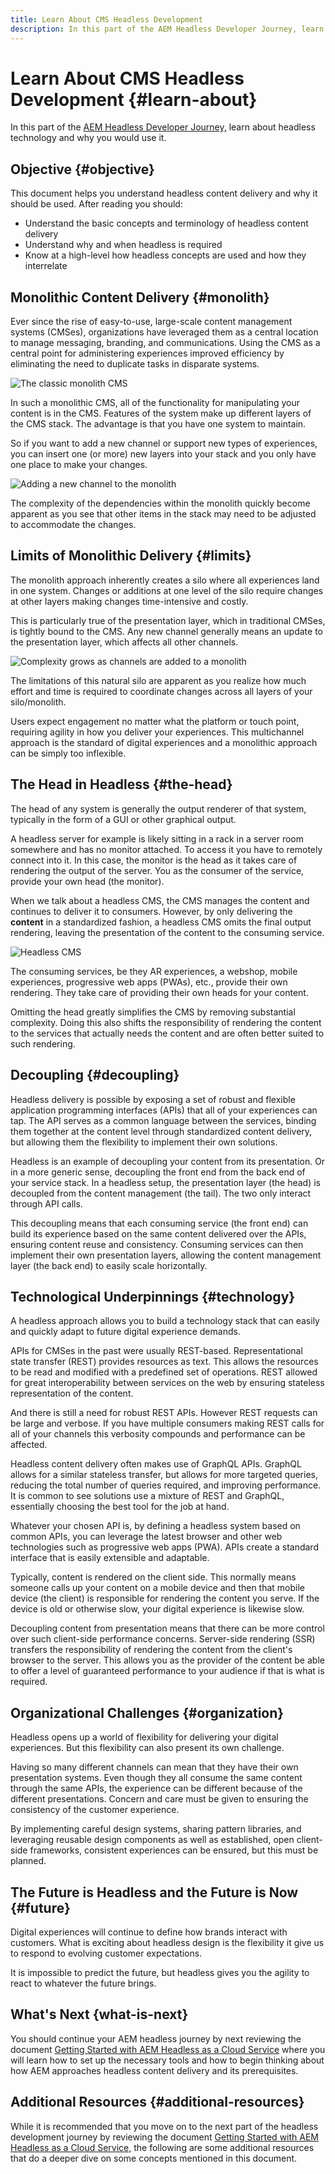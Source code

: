 ```yaml
---
title: Learn About CMS Headless Development
description: In this part of the AEM Headless Developer Journey, learn about headless technology and why you would use it.
---
```


# Learn About CMS Headless Development {#learn-about}

In this part of the [AEM Headless Developer Journey,](#overview.md) learn about headless technology and why you would use it.

## Objective {#objective}

This document helps you understand headless content delivery and why it should be used. After reading you should:

* Understand the basic concepts and terminology of headless content delivery
* Understand why and when headless is required
* Know at a high-level how headless concepts are used and how they interrelate

## Monolithic Content Delivery {#monolith}

Ever since the rise of easy-to-use, large-scale content management systems (CMSes), organizations have leveraged them as a central location to manage messaging, branding, and communications. Using the CMS as a central point for administering experiences improved efficiency by eliminating the need to duplicate tasks in disparate systems.

![The classic monolith CMS](assets/monolith.png)

In such a monolithic CMS, all of the functionality for manipulating your content is in the CMS. Features of the system make up different layers of the CMS stack. The advantage is that you have one system to maintain.

So if you want to add a new channel or support new types of experiences, you can insert one (or more) new layers into your stack and you only have one place to make your changes.

![Adding a new channel to the monolith](assets/adding-channel.png)

The complexity of the dependencies within the monolith quickly become apparent as you see that other items in the stack may need to be adjusted to accommodate the changes.

## Limits of Monolithic Delivery {#limits}

The monolith approach inherently creates a silo where all experiences land in one system. Changes or additions at one level of the silo require changes at other layers making changes time-intensive and costly.

This is particularly true of the presentation layer, which in traditional CMSes, is tightly bound to the CMS. Any new channel generally means an update to the presentation layer, which affects all other channels.

![Complexity grows as channels are added to a monolith](assets/presentation-complexity.png)

The limitations of this natural silo are apparent as you realize how much effort and time is required to coordinate changes across all layers of your silo/monolith.

Users expect engagement no matter what the platform or touch point, requiring agility in how you deliver your experiences.  This multichannel approach is the standard of digital experiences and a monolithic approach can be simply too inflexible.

## The Head in Headless {#the-head}

The head of any system is generally the output renderer of that system, typically in the form of a GUI or other graphical output.

A headless server for example is likely sitting in a rack in a server room somewhere and has no monitor attached. To access it you have to remotely connect into it. In this case, the monitor is the head as it takes care of rendering the output of the server. You as the consumer of the service, provide your own head (the monitor).

When we talk about a headless CMS, the CMS manages the content and continues to deliver it to consumers. However, by only delivering the **content** in a standardized fashion, a headless CMS omits the final output rendering, leaving the presentation of the content to the consuming service.

![Headless CMS](assets/headless-cms.png)

The consuming services, be they AR experiences, a webshop, mobile experiences, progressive web apps (PWAs), etc., provide their own rendering. They take care of providing their own heads for your content.

Omitting the head greatly simplifies the CMS by removing substantial complexity. Doing this also shifts the responsibility of rendering the content to the services that actually needs the content and are often better suited to such rendering.

## Decoupling {#decoupling}

Headless delivery is possible by exposing a set of robust and flexible application programming interfaces (APIs) that all of your experiences can tap. The API serves as a common language between the services, binding them together at the content level through standardized content delivery, but allowing them the flexibility to implement their own solutions.

Headless is an example of decoupling your content from its presentation. Or in a more generic sense, decoupling the front end from the back end of your service stack. In a headless setup, the presentation layer (the head) is decoupled from the content management (the tail). The two only interact through API calls.

This decoupling means that each consuming service (the front end) can build its experience based on the same content delivered over the APIs, ensuring content reuse and consistency. Consuming services can then implement their own presentation layers, allowing the content management layer (the back end) to easily scale horizontally.

## Technological Underpinnings {#technology}

A headless approach allows you to build a technology stack that can easily and quickly adapt to future digital experience demands.

APIs for CMSes in the past were usually REST-based. Representational state transfer (REST) provides resources as text. This allows the resources to be read and modified with a predefined set of operations. REST allowed for great interoperability between services on the web by ensuring stateless representation of the content.

And there is still a need for robust REST APIs. However REST requests can be large and verbose. If you have multiple consumers making REST calls for all of your channels this verbosity compounds and performance can be affected.

Headless content delivery often makes use of GraphQL APIs. GraphQL allows for a similar stateless transfer, but allows for more targeted queries, reducing the total number of queries required, and improving performance. It is common to see solutions use a mixture of REST and GraphQL, essentially choosing the best tool for the job at hand.

 Whatever your chosen API is, by defining a headless system based on common APIs, you can leverage the latest browser and other web technologies such as progressive web apps (PWA). APIs create a standard interface that is easily extensible and adaptable.

Typically, content is rendered on the client side. This normally means someone calls up your content on a mobile device and then that mobile device (the client) is responsible for rendering the content you serve. If the device is old or otherwise slow, your digital experience is likewise slow.

Decoupling content from presentation means that there can be more control over such client-side performance concerns. Server-side rendering (SSR) transfers the responsibility of rendering the content from the client's browser to the server. This allows you as the provider of the content be able to offer a level of guaranteed performance to your audience if that is what is required.

## Organizational Challenges {#organization}

Headless opens up a world of flexibility for delivering your digital experiences. But this flexibility can also present its own challenge.

Having so many different channels can mean that they have their own presentation systems. Even though they all consume the same content through the same APIs, the experience can be different because of the different presentations. Concern and care must be given to ensuring the consistency of the customer experience.

By implementing careful design systems, sharing pattern libraries, and leveraging reusable design components as well as established, open client-side frameworks, consistent experiences can be ensured, but this must be planned.

## The Future is Headless and the Future is Now {#future}

Digital experiences will continue to define how brands interact with customers. What is exciting about headless design is the flexibility it give us to respond to evolving customer expectations.

It is impossible to predict the future, but headless gives you the agility to react to whatever the future brings.

## What's Next {what-is-next}

You should continue your AEM headless journey by next reviewing the document [Getting Started with AEM Headless as a Cloud Service](getting-started.md) where you will learn how to set up the necessary tools and how to begin thinking about how AEM approaches headless content delivery and its prerequisites.

## Additional Resources {#additional-resources}

While it is recommended that you move on to the next part of the headless development journey by reviewing the document [Getting Started with AEM Headless as a Cloud Service,](getting-started.md) the following are some additional resources that do a deeper dive on some concepts mentioned in this document.

